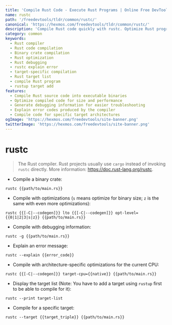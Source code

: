 ```yaml
---
title: 'Compile Rust Code - Execute Rust Programs | Online Free DevTools by Hexmos'
name: rustc
path: '/freedevtools/tldr/common/rustc/'
canonical: 'https://hexmos.com/freedevtools/tldr/common/rustc/'
description: 'Compile Rust code quickly with rustc. Optimize Rust programs for size and speed. Free online tool, no registration required.'
category: common
keywords:
  - Rust compiler
  - Rust code compilation
  - Binary crate compilation
  - Rust optimization
  - Rust debugging
  - rustc explain error
  - target-specific compilation
  - Rust target list
  - compile Rust program
  - rustup target add
features:
  - Compile Rust source code into executable binaries
  - Optimize compiled code for size and performance
  - Generate debugging information for easier troubleshooting
  - Explain error codes produced by the compiler
  - Compile code for specific target architectures
ogImage: 'https://hexmos.com/freedevtools/site-banner.png'
twitterImage: 'https://hexmos.com/freedevtools/site-banner.png'
---
```


# rustc

> The Rust compiler.
> Rust projects usually use `cargo` instead of invoking `rustc` directly.
> More information: <https://doc.rust-lang.org/rustc>.

- Compile a binary crate:

`rustc {{path/to/main.rs}}`

- Compile with optimizations (`s` means optimize for binary size; `z` is the same with even more optimizations):

`rustc {{[-C|--codegen]}} lto {{[-C|--codegen]}} opt-level={{0|1|2|3|s|z}} {{path/to/main.rs}}`

- Compile with debugging information:

`rustc -g {{path/to/main.rs}}`

- Explain an error message:

`rustc --explain {{error_code}}`

- Compile with architecture-specific optimizations for the current CPU:

`rustc {{[-C|--codegen]}} target-cpu={{native}} {{path/to/main.rs}}`

- Display the target list (Note: You have to add a target using `rustup` first to be able to compile for it):

`rustc --print target-list`

- Compile for a specific target:

`rustc --target {{target_triple}} {{path/to/main.rs}}`
